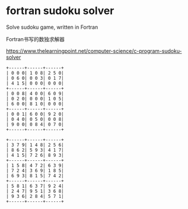 # fortran sudoku  solver
Solve sudoku game, written in Fortran

Fortran书写的数独求解器

https://www.thelearningpoint.net/computer-science/c-program-sudoku-solver

```
+------+------+------+
| 0 0 0| 1 0 8| 2 5 0|
| 0 6 0| 0 0 3| 0 1 7|
| 4 1 5| 0 0 0| 0 0 0|
+------+------+------+
| 0 0 8| 4 0 0| 6 0 9|
| 0 2 0| 0 0 0| 1 0 5|
| 6 0 0| 8 1 0| 0 0 0|
+------+------+------+
| 0 0 1| 6 0 0| 9 2 0|
| 0 4 0| 0 5 0| 0 0 8|
| 9 0 0| 0 8 4| 0 7 0|
+------+------+------+

+------+------+------+
| 3 7 9| 1 4 8| 2 5 6|
| 8 6 2| 5 9 3| 4 1 7|
| 4 1 5| 7 2 6| 8 9 3|
+------+------+------+
| 1 5 8| 4 7 2| 6 3 9|
| 7 2 4| 3 6 9| 1 8 5|
| 6 9 3| 8 1 5| 7 4 2|
+------+------+------+
| 5 8 1| 6 3 7| 9 2 4|
| 2 4 7| 9 5 1| 3 6 8|
| 9 3 6| 2 8 4| 5 7 1|
+------+------+------+
```
